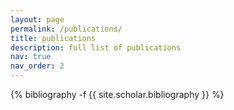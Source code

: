 ```yaml
---
layout: page
permalink: /publications/
title: publications
description: full list of publications
nav: true
nav_order: 2
---
```

<!-- _pages/publications.md -->
<div class="publications">

{% bibliography -f {{ site.scholar.bibliography }} %}

</div>
